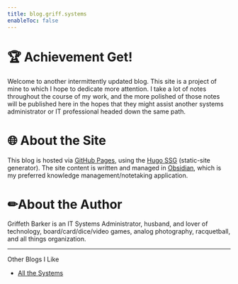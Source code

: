 ```yaml
---
title: blog.griff.systems
enableToc: false
---
```


# 🏆 Achievement Get! 
Welcome to another intermittently updated blog. This site is a project of mine to which I hope to dedicate more attention. I take a lot of notes throughout the course of my work, and the more polished of those notes will be published here in the hopes that they might assist another systems administrator or IT professional headed down the same path.

# 🌐 About the Site
This blog is hosted via [GitHub Pages](https://pages.github.com/), using the [Hugo SSG](https://gohugo.io/) (static-site generator). The site content is written and managed in [Obsidian](https://obsidian.md/), which is my preferred knowledge management/notetaking application.

# ✏About the Author
Griffeth Barker is an IT Systems Administrator, husband, and lover of technology, board/card/dice/video games, analog photography, racquetball, and all things organization.

---
Other Blogs I Like
- [All the Systems](http://allthesystems.com/)


